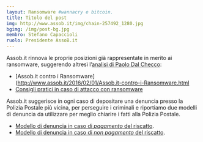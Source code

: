 ```yaml
---
layout: Ransomware #wannacry e bitcoin.
title: Titolo del post
img: http://www.assob.it/img/chain-257492_1280.jpg
bgimg: /img/post-bg.jpg
membro: Stefano Capaccioli
ruolo: Presidente AssoB.it
---
```

[//]: # "Scrivere qui  sotto un summary del post"
Assob.it rinnova le proprie posizioni già rappresentate in merito ai ransomware, suggerendo altresì l’[analisi di Paolo Dal Checco]( http://www.ransomware.it/wannacry-wcry-computer-ospedali-enti-pubblici/):

- [Assob.it contro i Ransomware](http://www.assob.it/2016/02/01/Assob.it-contro-i-Ransomware.html 
- [Consigli pratici in caso di attacco con ransomware](http://www.assob.it/2016/05/01/Ransomware.html)

Assob.it suggerisce in ogni caso di depositare una denuncia presso la Polizia Postale più vicina, per perseguire i criminali e riportiamo due modelli di denuncia da utilizzare per meglio chiarire i fatti alla Polizia Postale.

- [Modello di denuncia in caso di *pagamento* del riscatto](https://drive.google.com/file/d/0B9RhYggrYYllUFpUVGhpVUQ0c3NJaGtwa2tKd3A3QUM3V1ZF/view?usp=sharing).
- [Modello di denuncia in caso di *non pagamento* del riscatto]( https://drive.google.com/file/d/0B9RhYggrYYllcDJLbTZoaXJBSWk1V1I1NFRqTW1pMDVyVGlZ/view?usp=sharing).




<!-- more -->
[//]: # "Scrivere qui  sotto il post in markdown"

